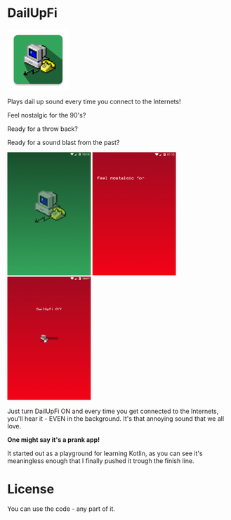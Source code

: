 # DailUpFi
<img src="art/ic_launcher-web.png" width="140" height="140"/>


Plays dail up sound every time you connect to the Internets! 

Feel nostalgic for the 90's?

Ready for a throw back?

Ready for a sound blast from the past?

<img src="https://github.com/ViksaaSkool/DailUpFi/blob/master/art/scr_1.gif" width="190" height="280"/>

<img src="https://github.com/ViksaaSkool/DailUpFi/blob/master/art/scr_2.gif" width="190" height="280"/>

<img src="https://github.com/ViksaaSkool/DailUpFi/blob/master/art/scr_3.gif" width="190" height="280"/>


Just turn DailUpFi ON and every time you get connected to the Internets, you'll hear it - EVEN in the background. It's that 
annoying sound that we all love. 


**One might say it's a prank app!**

It started out as a playground for learning Kotlin, as you can see it's meaningless enough that I finally pushed it trough the finish line.

# License 

You can use the code - any part of it.







